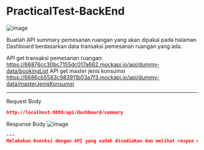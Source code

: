 # PracticalTest-BackEnd


![image](https://github.com/user-attachments/assets/03cc8e2c-ff7b-4c6c-8733-fb9b4a16d25d)


Buatlah API summary pemesanan ruangan yang akan dipakai pada halaman Dashboard berdasarkan data transaksi pemesanan ruangan yang ada.

API get transaksi pemesanan ruangan:
https://66876cc30bc7155dc017a662.mockapi.io/api/dummy-data/bookingList
API get master jenis konsumsi
https://6686cb5583c983911b03a7f3.mockapi.io/api/dummy-data/masterJenisKonsumsi

---
Request Body

```json
http://localhost:8080/api/dashboard/summary
```

Response Body
![image](https://github.com/user-attachments/assets/488c84dd-da98-44ee-8d49-5adb5551f884)



```json
---
Melakukan Konsksi dengan API yang sudah disediakan dan melihat respon API 

